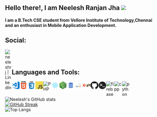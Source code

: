 ## Hello there!, I am Neelesh Ranjan Jha <img src="https://raw.githubusercontent.com/MartinHeinz/MartinHeinz/master/wave.gif" width="30px">

#### I am a B.Tech CSE student from Vellore Institute of Technology,Chennai and an enthusiast in Mobile Application Development.

## Social:

<!-- [![LinkedIn](https://img.shields.io/badge/-LinkedIn-informational?style=flat-square&logo=linkedIn&logoColor=&color=black)](https://www.linkedin.com/in/neelesh-ranjan-jha-ab84071a3/)
[![Instagram](https://img.shields.io/badge/-Instagram-informational?style=flat-square&logo=instagram&logoColor=&color=black)](https://www.instagram.com/neeleshrjha/) -->

[<img align="left" alt="neeleshrj | LinkedIn" width="22px" src="https://cdn.jsdelivr.net/npm/simple-icons@v3/icons/linkedin.svg" />][linkedin]


<br />
<br />

## Languages and Tools:

<img align="left" alt="Visual Studio Code" width="26px" src="https://raw.githubusercontent.com/github/explore/80688e429a7d4ef2fca1e82350fe8e3517d3494d/topics/visual-studio-code/visual-studio-code.png" />
<img align="left" alt="HTML5" width="26px" src="https://raw.githubusercontent.com/github/explore/80688e429a7d4ef2fca1e82350fe8e3517d3494d/topics/html/html.png" />
<img align="left" alt="CSS3" width="26px" src="https://raw.githubusercontent.com/github/explore/80688e429a7d4ef2fca1e82350fe8e3517d3494d/topics/css/css.png" />
<img align="left" alt="JavaScript" width="26px" src="https://raw.githubusercontent.com/github/explore/80688e429a7d4ef2fca1e82350fe8e3517d3494d/topics/javascript/javascript.png" />
<img align="left" alt="PHP" width="26px" src="https://raw.githubusercontent.com/jmnote/z-icons/master/svg/php.svg" />
<img align="left" alt="React" width="26px" src="https://raw.githubusercontent.com/github/explore/80688e429a7d4ef2fca1e82350fe8e3517d3494d/topics/react/react.png" />
<img align="left" alt="Node.js" width="26px" src="https://raw.githubusercontent.com/github/explore/80688e429a7d4ef2fca1e82350fe8e3517d3494d/topics/nodejs/nodejs.png" />
<img align="left" alt="SQL" width="26px" src="https://raw.githubusercontent.com/github/explore/80688e429a7d4ef2fca1e82350fe8e3517d3494d/topics/sql/sql.png" />
<img align="left" alt="MySQL" width="26px" src="https://raw.githubusercontent.com/github/explore/80688e429a7d4ef2fca1e82350fe8e3517d3494d/topics/mysql/mysql.png" />
<img align="left" alt="Git" width="26px" src="https://raw.githubusercontent.com/github/explore/80688e429a7d4ef2fca1e82350fe8e3517d3494d/topics/git/git.png" />
<img align="left" alt="GitHub" width="26px" src="https://raw.githubusercontent.com/github/explore/78df643247d429f6cc873026c0622819ad797942/topics/github/github.png" />
<img align="left" alt="Terminal" width="26px" src="https://raw.githubusercontent.com/github/explore/80688e429a7d4ef2fca1e82350fe8e3517d3494d/topics/terminal/terminal.png" />
<img align="left" alt="firebase" width="26px" src="https://cdn4.iconfinder.com/data/icons/google-i-o-2016/512/google_firebase-2-128.png" />
<img align="left" alt="cpp" width="26px" src="https://i.imgur.com/Ao2P8iG.png" />
<img align="left" alt="python" width="26px" src="https://github.com/jalbertsr/logo-badge-images/blob/master/img/rsz_python.png?raw=true" />


<br />
<br />
<!--
## Somethings about me:
- 🔭 I successfully delivered a Weekly Job Assignemnt application to UP GRP .
- 🌱 I’m currently solving HTBs .
- ⚡ Fun fact: I also play guitar and regularly play on Steam.
-->


[linkedin]: https://www.linkedin.com/in/neelesh-ranjan-jha-ab84071a3

![Neelesh's GitHub stats](https://github-readme-stats.vercel.app/api?username=neeleshrj&theme=onedark&count_private=true&show_icons=true)
<br />
[![GitHub Streak](https://github-readme-streak-stats.herokuapp.com?user=neeleshrj&theme=onedark)](https://git.io/streak-stats)
<br />
![Top Langs](https://github-readme-stats.vercel.app/api/top-langs/?username=neeleshrj&langs_count=10&layout=compact&theme=onedark)



<!--
**neeleshrj/neeleshrj** is a ✨ _special_ ✨ repository because its `README.md` (this file) appears on your GitHub profile.-->

